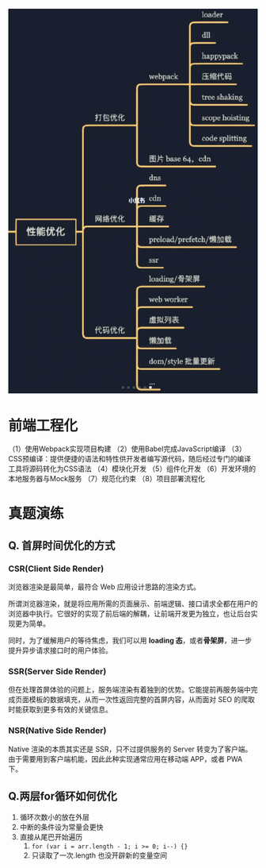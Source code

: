 ![](./img/2023-02-02-16-11-13.png)
# 前端工程化
（1）使用Webpack实现项目构建
（2）使用Babel完成JavaScript编译
（3）CSS预编译：提供便捷的语法和特性供开发者编写源代码，随后经过专门的编译工具将源码转化为CSS语法
（4）模块化开发
（5）组件化开发
（6）开发环境的本地服务器与Mock服务
（7）规范化约束
（8）项目部署流程化  
# 真题演练
## Q. 首屏时间优化的方式
### CSR(Client Side Render)
浏览器渲染是最简单，最符合 Web 应用设计思路的渲染方式。

所谓浏览器渲染，就是将应用所需的页面展示、前端逻辑、接口请求全都在用户的浏览器中执行。它很好的实现了前后端的解耦，让前端开发更为独立，也让后台实现更为简单。

同时，为了缓解用户的等待焦虑，我们可以用 **loading 态**，或者**骨架屏**，进一步提升异步请求接口时的用户体验。

### SSR(Server Side Render) 
但在处理首屏体验的问题上，服务端渲染有着独到的优势。它能提前再服务端中完成页面模板的数据填充，从而一次性返回完整的首屏内容，从而面对 SEO 的爬取时能获取到更多有效的关键信息。

### NSR(Native Side Render) 
Native 渲染的本质其实还是 SSR，只不过提供服务的 Server 转变为了客户端。由于需要用到客户端机能，因此此种实现通常应用在移动端 APP，或者 PWA 下。

## Q.两层for循环如何优化
1. 循环次数小的放在外层
2. 中断的条件设为常量会更快
3. 直接从尾巴开始遍历
   1. `for (var i = arr.length - 1; i >= 0; i--) {}`
   2. 只读取了一次.length 也没开辟新的变量空间